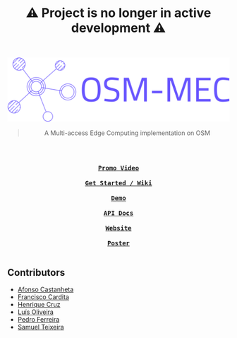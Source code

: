 <div align="center">
<h1>⚠️ Project is no longer in active development ⚠️</h1>
</div>
<br>

![osm-logo](osm-mec-logo.png)

<div align="center">
  
  >A Multi-access Edge Computing implementation on OSM
  
  
  <br>
  
  **<kbd> <br> [Promo Video](https://www.youtube.com/watch?v=NGTCEbkJ_D4) <br> </kbd>**
  **<kbd> <br> [Get Started / Wiki](https://samuthecoder.github.io/osm-mec-wiki/) <br> </kbd>**
  **<kbd> <br> [Demo](https://www.youtube.com/watch?v=o9OZxs9vXEQ) <br> </kbd>**
  **<kbd> <br> [API Docs](https://app.swaggerhub.com/apis-docs/HenriqueCruz/oss-nb_api/1.0.0#/) <br> </kbd>**
  **<kbd> <br> [Website](https://pedrodsferreira.github.io/osm-mec/) <br> </kbd>**
  **<kbd> <br> [Poster](students-at-deti-poster.pdf) <br> </kbd>**

</div>



## Contributors

- [Afonso Castanheta](https://github.com/castanheta)
- [Francisco Cardita](https://github.com/FranciscoCardita)
- [Henrique Cruz](https://github.com/hmecruz)
- [Luís Oliveira](https://github.com/luisOliveira-22)
- [Pedro Ferreira](https://github.com/PedroDSFerreira)
- [Samuel Teixeira](https://github.com/SamuTheCoder)
